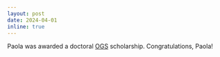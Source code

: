 ```yaml
---
layout: post
date: 2024-04-01
inline: true
---
```


Paola was awarded a doctoral <a href="https://osap.gov.on.ca/OSAPPortal/en/A-ZListofAid/PRDR019245.html"> OGS</a> scholarship. Congratulations, Paola! 
